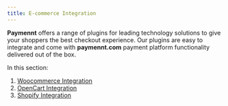 ```yaml
---
title: E-commerce Integration
---
```


**Paymennt** offers a range of plugins for leading technology solutions to give your shoppers the best checkout experience. Our plugins are easy to integrate and come with **paymennt.com** payment platform functionality delivered out of the box.

In this section:

1. [Woocommerce Integration](/community/5-ecommerce-integration/1-woocommerce.md)
2. [OpenCart Integration](/community/5-ecommerce-integration/2-opencart.md)
3. [Shopify Integration](/community/5-ecommerce-integration/3-shopify.md)
